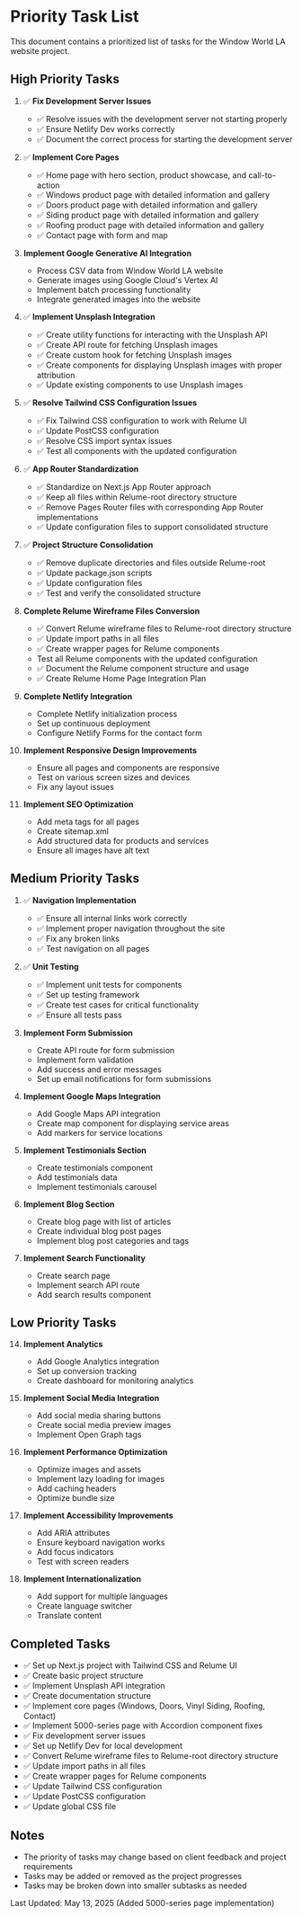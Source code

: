 # Priority Task List

This document contains a prioritized list of tasks for the Window World LA website project.

## High Priority Tasks

1. ✅ **Fix Development Server Issues**
   - ✅ Resolve issues with the development server not starting properly
   - ✅ Ensure Netlify Dev works correctly
   - ✅ Document the correct process for starting the development server

2. ✅ **Implement Core Pages**
   - ✅ Home page with hero section, product showcase, and call-to-action
   - ✅ Windows product page with detailed information and gallery
   - ✅ Doors product page with detailed information and gallery
   - ✅ Siding product page with detailed information and gallery
   - ✅ Roofing product page with detailed information and gallery
   - ✅ Contact page with form and map

3. **Implement Google Generative AI Integration**
   - Process CSV data from Window World LA website
   - Generate images using Google Cloud's Vertex AI
   - Implement batch processing functionality
   - Integrate generated images into the website

4. ✅ **Implement Unsplash Integration**
   - ✅ Create utility functions for interacting with the Unsplash API
   - ✅ Create API route for fetching Unsplash images
   - ✅ Create custom hook for fetching Unsplash images
   - ✅ Create components for displaying Unsplash images with proper attribution
   - ✅ Update existing components to use Unsplash images

5. ✅ **Resolve Tailwind CSS Configuration Issues**
   - ✅ Fix Tailwind CSS configuration to work with Relume UI
   - ✅ Update PostCSS configuration
   - ✅ Resolve CSS import syntax issues
   - ✅ Test all components with the updated configuration

6. ✅ **App Router Standardization**
   - ✅ Standardize on Next.js App Router approach
   - ✅ Keep all files within Relume-root directory structure
   - ✅ Remove Pages Router files with corresponding App Router implementations
   - ✅ Update configuration files to support consolidated structure

7. ✅ **Project Structure Consolidation**
   - ✅ Remove duplicate directories and files outside Relume-root
   - ✅ Update package.json scripts
   - ✅ Update configuration files
   - ✅ Test and verify the consolidated structure

8. **Complete Relume Wireframe Files Conversion**
   - ✅ Convert Relume wireframe files to Relume-root directory structure
   - ✅ Update import paths in all files
   - ✅ Create wrapper pages for Relume components
   - Test all Relume components with the updated configuration
   - ✅ Document the Relume component structure and usage
   - ✅ Create Relume Home Page Integration Plan

9. **Complete Netlify Integration**
   - Complete Netlify initialization process
   - Set up continuous deployment
   - Configure Netlify Forms for the contact form

10. **Implement Responsive Design Improvements**
    - Ensure all pages and components are responsive
    - Test on various screen sizes and devices
    - Fix any layout issues

11. **Implement SEO Optimization**
    - Add meta tags for all pages
    - Create sitemap.xml
    - Add structured data for products and services
    - Ensure all images have alt text

## Medium Priority Tasks

1. ✅ **Navigation Implementation**
    - ✅ Ensure all internal links work correctly
    - ✅ Implement proper navigation throughout the site
    - ✅ Fix any broken links
    - ✅ Test navigation on all pages

2. ✅ **Unit Testing**
    - ✅ Implement unit tests for components
    - ✅ Set up testing framework
    - ✅ Create test cases for critical functionality
    - ✅ Ensure all tests pass

3. **Implement Form Submission**
    - Create API route for form submission
    - Implement form validation
    - Add success and error messages
    - Set up email notifications for form submissions

4. **Implement Google Maps Integration**
    - Add Google Maps API integration
    - Create map component for displaying service areas
    - Add markers for service locations

5. **Implement Testimonials Section**
    - Create testimonials component
    - Add testimonials data
    - Implement testimonials carousel

6. **Implement Blog Section**
    - Create blog page with list of articles
    - Create individual blog post pages
    - Implement blog post categories and tags

7. **Implement Search Functionality**
    - Create search page
    - Implement search API route
    - Add search results component

## Low Priority Tasks

14. **Implement Analytics**
    - Add Google Analytics integration
    - Set up conversion tracking
    - Create dashboard for monitoring analytics

15. **Implement Social Media Integration**
    - Add social media sharing buttons
    - Create social media preview images
    - Implement Open Graph tags

16. **Implement Performance Optimization**
    - Optimize images and assets
    - Implement lazy loading for images
    - Add caching headers
    - Optimize bundle size

17. **Implement Accessibility Improvements**
    - Add ARIA attributes
    - Ensure keyboard navigation works
    - Add focus indicators
    - Test with screen readers

18. **Implement Internationalization**
    - Add support for multiple languages
    - Create language switcher
    - Translate content

## Completed Tasks

- ✅ Set up Next.js project with Tailwind CSS and Relume UI
- ✅ Create basic project structure
- ✅ Implement Unsplash API integration
- ✅ Create documentation structure
- ✅ Implement core pages (Windows, Doors, Vinyl Siding, Roofing, Contact)
- ✅ Implement 5000-series page with Accordion component fixes
- ✅ Fix development server issues
- ✅ Set up Netlify Dev for local development
- ✅ Convert Relume wireframe files to Relume-root directory structure
- ✅ Update import paths in all files
- ✅ Create wrapper pages for Relume components
- ✅ Update Tailwind CSS configuration
- ✅ Update PostCSS configuration
- ✅ Update global CSS file

## Notes

- The priority of tasks may change based on client feedback and project requirements
- Tasks may be added or removed as the project progresses
- Tasks may be broken down into smaller subtasks as needed

Last Updated: May 13, 2025 (Added 5000-series page implementation)
